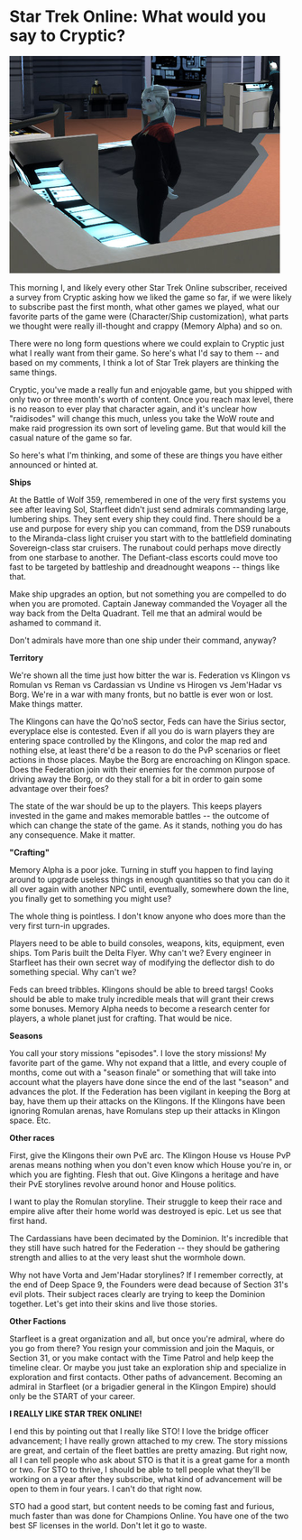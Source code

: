# Star Trek Online: What would you say to Cryptic?

![](../uploads/2010/02/GameClient-2010-02-24-06-55-51-65.jpg "Surveys sent right to the ship!")

This morning I, and likely every other Star Trek Online subscriber, received a survey from Cryptic asking how we liked the game so far, if we were likely to subscribe past the first month, what other games we played, what our favorite parts of the game were (Character/Ship customization), what parts we thought were really ill-thought and crappy (Memory Alpha) and so on.

There were no long form questions where we could explain to Cryptic just what I really want from their game. So here's what I'd say to them -- and based on my comments, I think a lot of Star Trek players are thinking the same things.

Cryptic, you've made a really fun and enjoyable game, but you shipped with only two or three month's worth of content. Once you reach max level, there is no reason to ever play that character again, and it's unclear how "raidisodes" will change this much, unless you take the WoW route and make raid progression its own sort of leveling game. But that would kill the casual nature of the game so far.

So here's what I'm thinking, and some of these are things you have either announced or hinted at.

**Ships**

At the Battle of Wolf 359, remembered in one of the very first systems you see after leaving Sol, Starfleet didn't just send admirals commanding large, lumbering ships. They sent every ship they could find. There should be a use and purpose for every ship you can command, from the DS9 runabouts to the Miranda-class light cruiser you start with to the battlefield dominating Sovereign-class star cruisers. The runabout could perhaps move directly from one starbase to another. The Defiant-class escorts could move too fast to be targeted by battleship and dreadnought weapons -- things like that.

Make ship upgrades an option, but not something you are compelled to do when you are promoted. Captain Janeway commanded the Voyager all the way back from the Delta Quadrant. Tell me that an admiral would be ashamed to command it.

Don't admirals have more than one ship under their command, anyway?

**Territory**

We're shown all the time just how bitter the war is. Federation vs Klingon vs Romulan vs Reman vs Cardassian vs Undine vs Hirogen vs Jem'Hadar vs Borg. We're in a war with many fronts, but no battle is ever won or lost. Make things matter.

The Klingons can have the Qo'noS sector, Feds can have the Sirius sector, everyplace else is contested. Even if all you do is warn players they are entering space controlled by the Klingons, and color the map red and nothing else, at least there'd be a reason to do the PvP scenarios or fleet actions in those places. Maybe the Borg are encroaching on Klingon space. Does the Federation join with their enemies for the common purpose of driving away the Borg, or do they stall for a bit in order to gain some advantage over their foes?

The state of the war should be up to the players. This keeps players invested in the game and makes memorable battles -- the outcome of which can change the state of the game. As it stands, nothing you do has any consequence. Make it matter.

**"Crafting"**

Memory Alpha is a poor joke. Turning in stuff you happen to find laying around to upgrade useless things in enough quantities so that you can do it all over again with another NPC until, eventually, somewhere down the line, you finally get to something you might use?

The whole thing is pointless. I don't know anyone who does more than the very first turn-in upgrades.

Players need to be able to build consoles, weapons, kits, equipment, even ships. Tom Paris built the Delta Flyer. Why can't we? Every engineer in Starfleet has their own secret way of modifying the deflector dish to do something special. Why can't we?

Feds can breed tribbles. Klingons should be able to breed targs! Cooks should be able to make truly incredible meals that will grant their crews some bonuses. Memory Alpha needs to become a research center for players, a whole planet just for crafting. That would be nice.

**Seasons**

You call your story missions "episodes". I love the story missions! My favorite part of the game. Why not expand that a little, and every couple of months, come out with a "season finale" or something that will take into account what the players have done since the end of the last "season" and advances the plot. If the Federation has been vigilant in keeping the Borg at bay, have them up their attacks on the Klingons. If the Klingons have been ignoring Romulan arenas, have Romulans step up their attacks in Klingon space. Etc.

**Other races**

First, give the Klingons their own PvE arc. The Klingon House vs House PvP arenas means nothing when you don't even know which House you're in, or which you are fighting. Flesh that out. Give Klingons a heritage and have their PvE storylines revolve around honor and House politics.

I want to play the Romulan storyline. Their struggle to keep their race and empire alive after their home world was destroyed is epic. Let us see that first hand.

The Cardassians have been decimated by the Dominion. It's incredible that they still have such hatred for the Federation -- they should be gathering strength and allies to at the very least shut the wormhole down.

Why not have Vorta and Jem'Hadar storylines? If I remember correctly, at the end of Deep Space 9, the Founders were dead because of Section 31's evil plots. Their subject races clearly are trying to keep the Dominion together. Let's get into their skins and live those stories.

**Other Factions**

Starfleet is a great organization and all, but once you're admiral, where do you go from there? You resign your commission and join the Maquis, or Section 31, or you make contact with the Time Patrol and help keep the timeline clear. Or maybe you just take an exploration ship and specialize in exploration and first contacts. Other paths of advancement. Becoming an admiral in Starfleet (or a brigadier general in the Klingon Empire) should only be the START of your career.

**I REALLY LIKE STAR TREK ONLINE!**

I end this by pointing out that I really like STO! I love the bridge officer advancement; I have really grown attached to my crew. The story missions are great, and certain of the fleet battles are pretty amazing. But right now, all I can tell people who ask about STO is that it is a great game for a month or two. For STO to thrive, I should be able to tell people what they'll be working on a year after they subscribe, what kind of advancement will be open to them in four years. I can't do that right now.

STO had a good start, but content needs to be coming fast and furious, much faster than was done for Champions Online. You have one of the two best SF licenses in the world. Don't let it go to waste.


